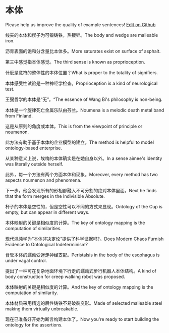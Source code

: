 # 本体

Please help us improve the quality of example sentences! [Edit on Github](https://github.com/jiyushe/jiyu-example-sentence-source/blob/main/chinese/benti.md)

<p><span class="chinese">线夹的本体和楔子为可锻铸铁，热镀锌。</span><span class="english">The body and wedge are malleable iron.</span></p>

<p><span class="chinese">沥青表面的饱和分含量比本体多。</span><span class="english">More saturates exist on surface of asphalt.</span></p>

<p><span class="chinese">第三中感觉指本体感觉。</span><span class="english">The third sense is known as proprioception.</span></p>

<p><span class="chinese">什麽是意符的整体性的本体位置？</span><span class="english">What is proper to the totality of signifiers.</span></p>

<p><span class="chinese">本体感受性试验是一种神经学检查。</span><span class="english">Proprioception is a kind of neurological test.</span></p>

<p><span class="chinese">王弼哲学的本体是“无”。“</span><span class="english">The essence of Wang Bi's philosophy is non-being.</span></p>

<p><span class="chinese">本体是一个旋律死亡金属乐队由芬兰。</span><span class="english">Noumena is a melodic death metal band from Finland.</span></p>

<p><span class="chinese">这是从原则的角度或本体。</span><span class="english">This is from the viewpoint of principle or noumenon.</span></p>

<p><span class="chinese">此方法有助于基于本体的企业模型的建立。</span><span class="english">The method is helpful to model ontology-based enterprise.</span></p>

<p><span class="chinese">从某种意义上说，埃梅的本体确实是在她自身以外。</span><span class="english">In a sense aimee's identity was literally outside herself.</span></p>

<p><span class="chinese">此外，每一个方法有两个方面本体和现象。</span><span class="english">Moreover, every method has two aspects noumenon and phenomena.</span></p>

<p><span class="chinese">下一步，他会发现所有的形相都融入不可分割的绝对本体里面。</span><span class="english">Next he finds that the form merges in the Indivisible Absolute.</span></p>

<p><span class="chinese">杯子的本体是空性的，但是空性可以不同的方式来显现。</span><span class="english">Ontology of the Cup is empty, but can appear in different ways.</span></p>

<p><span class="chinese">本体映射的关键是相似度的计算。</span><span class="english">The key of ontology mapping is the computation of similarities.</span></p>

<p><span class="chinese">现代混沌学为“本体非决定论”提供了科学证据吗?。</span><span class="english">Does Modern Chaos Furnish Evidence to Ontological Indeterminism?</span></p>

<p><span class="chinese">食管本体的蠕动受迷走神经支配。</span><span class="english">Peristalsis in the body of the esophagus is under vagal control.</span></p>

<p><span class="chinese">提出了一种可在复杂地面环境下行走的蠕动式步行机器人本体结构。</span><span class="english">A kind of body construction for creep walking robot was proposed.</span></p>

<p><span class="chinese">本体映射的关键是相似度的计算。</span><span class="english">And the key of ontology mapping is the computation of similarity.</span></p>

<p><span class="chinese">本体材质采用精选的展性铸铁不易破裂变形。</span><span class="english">Made of selected malleable steel making them virtually unbreakable.</span></p>

<p><span class="chinese">现在已准备好开始为断言构建本体了。</span><span class="english">Now you're ready to start building the ontology for the assertions.</span></p>

